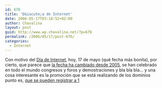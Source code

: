```yaml
---
id: 676
title: 'D&iacute;a de Internet'
date: 2006-05-17T03:18:52+02:00
author: Chavalina
layout: post
guid: http://www.wp.chavalina.net/?p=676
permalink: /2006/05/17/post-676/
categories:
  - Internet
---
```

Con motivo del <a href="http://www.diadeinternet.org" target="_blank">D&iacute;a de Internet</a>, hoy, 17 de mayo (qué fecha más bonita), por cierto, que parece que <a href="http://www.diadeinternet.es/2005/contenidos/di_index.php3?body=article&#038;id_article=1005" target="_blank">la fecha ha cambiado desde 2005</a>, se han celebrado en todo el mundo congresos y foros y demostraciones y bla bla bla… y una cosa interesante es la promoci&oacute;n que se está realizando de los dominios punto es, <a href="https://www.nic.es/dominios1euro/" target="_blank">que se pueden registrar a 1</p>